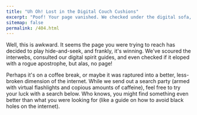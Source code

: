 ```yaml
---
title: "Uh Oh! Lost in the Digital Couch Cushions"
excerpt: "Poof! Your page vanished. We checked under the digital sofa, but it's not there."
sitemap: false
permalink: /404.html
---
```


Well, this is awkward. It seems the page you were trying to reach has decided to play hide-and-seek, and frankly, it's winning. We've scoured the interwebs, consulted our digital spirit guides, and even checked if it eloped with a rogue apostrophe, but alas, no page!

Perhaps it's on a coffee break, or maybe it was raptured into a better, less-broken dimension of the internet. While we send out a search party (armed with virtual flashlights and copious amounts of caffeine), feel free to try your luck with a search below. Who knows, you might find something even better than what you were looking for (like a guide on how to avoid black holes on the internet).

<script type="text/javascript">
  var GOOG_FIXURL_LANG = 'en';
  var GOOG_FIXURL_SITE = '{{ site.url }}'
</script>
<script type="text/javascript"
  src="//linkhelp.clients.google.com/tbproxy/lh/wm/fixurl.js">
</script>
